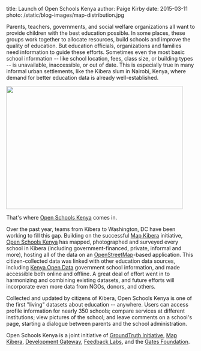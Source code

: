 title: Launch of Open Schools Kenya
author: Paige Kirby
date: 2015-03-11
photo: /static/blog-images/map-distribution.jpg

Parents, teachers, governments, and social welfare organizations all want to provide children with the best education possible. In some places, these groups work together to allocate resources, build schools and improve the quality of education. But education officials, organizations and families need information to guide these efforts. Sometimes even the most basic school information -- like school location, fees, class size, or building types -- is unavailable, inaccessible, or out of date. This is especially true in many informal urban settlements, like the Kibera slum in Nairobi, Kenya, where demand for better education data is already well-established. 

<img src="/static/blog-images/map-distribution.jpg" alt="" width="470" height="328" /></a>

That's where <a href="https://openschoolskenya.org/">Open Schools Kenya</a> comes in. 

Over the past year, teams from Kibera to Washington, DC have been working to fill this gap. Building on the successful <a href="https://mapkibera.org/">Map Kibera</a> initiative, <a href="https://openschoolskenya.org/">Open Schools Kenya</a> has mapped, photographed and surveyed every school in Kibera (including government-financed, private, informal and more), hosting all of the data on an <a href="https://openstreetmap.org/">OpenStreetMap</a>-based application. This citizen-collected data was linked with other education data sources, including <a href="https://opendata.go.ke/">Kenya Open Data</a> government school information, and made accessible both online and offline. A great deal of effort went in to harmonizing and combining existing datasets, and future efforts will incorporate even more data from NGOs, donors, and others. 

Collected and updated by citizens of Kibera, Open Schools Kenya is one of the first "living" datasets about education -- anywhere. Users can access profile information for nearly 350 schools; compare services at different institutions; view pictures of the school; and leave comments on a school's page, starting a dialogue between parents and the school administration.

Open Schools Kenya is a joint initiative of <a href="http://groundtruth.in/">GroundTruth Initiative</a>, <a href="https://mapkibera.org/">Map Kibera</a>, <a href="https://developmentgateway.org">Development Gateway</a>, <a href="https://feedbacklabs.org">Feedback Labs</a>, and the <a href="https://gatesfoundation.org/">Gates Foundation</a>.
